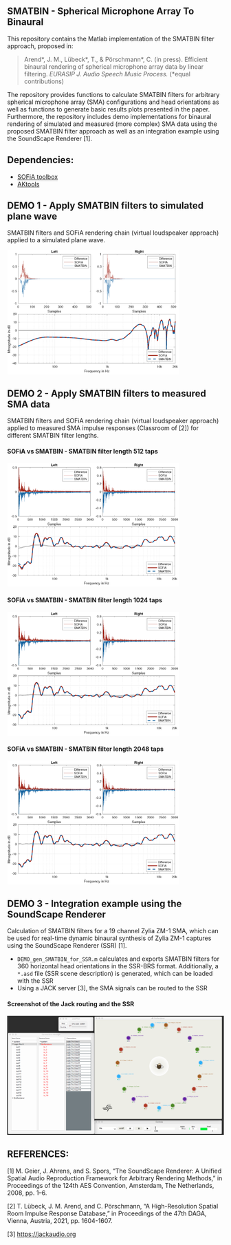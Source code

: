 ## SMATBIN - Spherical Microphone Array To Binaural
This repository contains the Matlab implementation of the SMATBIN filter approach, proposed in:  
> Arend\*, J. M., Lübeck\*, T., & Pörschmann\*, C. (in press). Efficient binaural rendering of spherical microphone array data by linear filtering. *EURASIP J. Audio Speech Music Process.* (\*equal contributions)

The repository provides functions to calculate SMATBIN filters for arbitrary spherical microphone array (SMA) configurations and head orientations as well as functions to generate basic results plots presented in the paper. Furthermore, the repository includes demo implementations for binaural rendering of simulated and measured (more complex) SMA data using the proposed SMATBIN filter approach as well as an integration example using the SoundScape Renderer [1].

## Dependencies:
* [SOFiA toolbox](https://github.com/AudioGroupCologne/SOFiA)
* [AKtools](https://www.ak.tu-berlin.de/menue/publications/open_research_tools/aktools/)

## DEMO 1 - Apply SMATBIN filters to simulated plane wave
SMATBIN filters and SOFiA rendering chain (virtual loudspeaker approach) applied to a simulated plane wave.

<img src="src/.doc/Simulated_pw_smatbin_2048.png" alt="Overview" width="400"/>

## DEMO 2 - Apply SMATBIN filters to measured SMA data
SMATBIN filters and SOFiA rendering chain (virtual loudspeaker approach) applied to measured SMA impulse responses (Classroom of [2]) for different SMATBIN filter lengths. 

#### SOFiA vs SMATBIN - SMATBIN filter length 512 taps
<img src="src/.doc/Measured_sma_smatbin_512.png" alt="Overview" width="400"/>

#### SOFiA vs SMATBIN - SMATBIN filter length 1024 taps
<img src="src/.doc/Measured_sma_smatbin_1024.png" alt="Overview" width="400"/>

#### SOFiA vs SMATBIN - SMATBIN filter length 2048 taps
<img src="src/.doc/Measured_sma_smatbin_2048.png" alt="Overview" width="400"/>

## DEMO 3 - Integration example using the SoundScape Renderer
Calculation of SMATBIN filters for a 19 channel Zylia ZM-1 SMA, which can be used for real-time dynamic binaural synthesis of Zylia ZM-1 captures using the SoundScape Renderer (SSR) [1].

* `DEMO_gen_SMATBIN_for_SSR.m` calculates and exports SMATBIN filters for 360 horizontal head orientations in the SSR-BRS format. Additionally, a `*.asd` file (SSR scene description) is generated, which can be loaded with the SSR
* Using a JACK server [3], the SMA signals can be routed to the SSR

#### Screenshot of the Jack routing and the SSR
<img src="src/.doc/Smatbin_zylia_filters_SSR_screenshot.png" alt="Overview" width="650"/>

## REFERENCES:
[1] M. Geier, J. Ahrens, and S. Spors, “The SoundScape Renderer: A Unified Spatial Audio Reproduction Framework for Arbitrary Rendering Methods,” in Proceedings of the 124th AES Convention, Amsterdam, The Netherlands, 2008, pp. 1–6.

[2] T. Lübeck, J. M. Arend, and C. Pörschmann, “A High-Resolution Spatial Room Impulse Response Database,” in Proceedings of the 47th DAGA, Vienna, Austria, 2021, pp. 1604-1607.

[3] https://jackaudio.org

